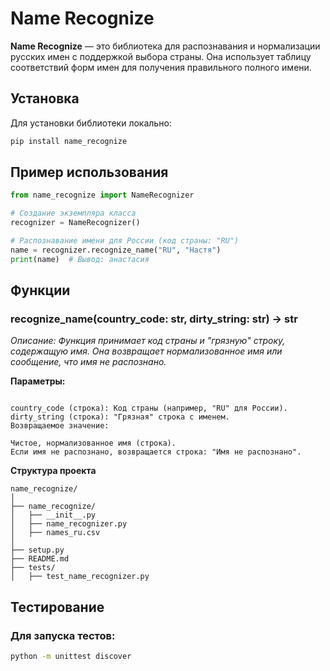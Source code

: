 # Name Recognize

**Name Recognize** — это библиотека для распознавания и нормализации русских имен с поддержкой выбора страны. Она использует таблицу соответствий форм имен для получения правильного полного имени.

## Установка

Для установки библиотеки локально:

```bash
pip install name_recognize
```
## Пример использования
```python
from name_recognize import NameRecognizer

# Создание экземпляра класса
recognizer = NameRecognizer()

# Распознавание имени для России (код страны: "RU")
name = recognizer.recognize_name("RU", "Настя")
print(name)  # Вывод: анастасия
```

## Функции
### recognize_name(country_code: str, dirty_string: str) -> str
*Описание: Функция принимает код страны и "грязную" строку, содержащую имя. Она возвращает нормализованное имя или сообщение, что имя не распознано.*

**Параметры:**
```

country_code (строка): Код страны (например, "RU" для России).
dirty_string (строка): "Грязная" строка с именем.
Возвращаемое значение:

Чистое, нормализованное имя (строка).
Если имя не распознано, возвращается строка: "Имя не распознано".
```

**Структура проекта**
```
name_recognize/
│
├── name_recognize/
│   ├── __init__.py
│   ├── name_recognizer.py
│   ├── names_ru.csv
│
├── setup.py
├── README.md
├── tests/
│   ├── test_name_recognizer.py
```
## Тестирование

### Для запуска тестов:

```bash
python -m unittest discover
```